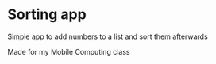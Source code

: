# Sorting app
Simple app to add numbers to a list and sort them afterwards

Made for my Mobile Computing class

